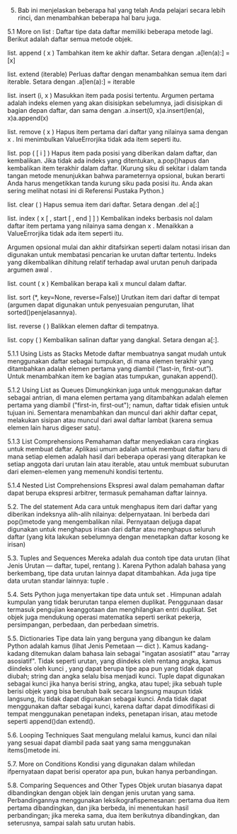 5. Bab ini menjelaskan beberapa hal yang telah Anda pelajari secara lebih rinci, dan menambahkan beberapa hal baru juga.

5.1 More on list :
Daftar tipe data daftar memiliki beberapa metode lagi. Berikut adalah daftar semua metode objek.

list. append ( x )
Tambahkan item ke akhir daftar. Setara dengan .a[len(a):] = [x]

list. extend (iterable)
Perluas daftar dengan menambahkan semua item dari iterable. Setara dengan .a[len(a):] = iterable

list. insert (i, x )
Masukkan item pada posisi tertentu. Argumen pertama adalah indeks elemen yang akan disisipkan sebelumnya,
jadi disisipkan di bagian depan daftar, dan sama dengan .a.insert(0, x)a.insert(len(a), x)a.append(x)

list. remove ( x )
Hapus item pertama dari daftar yang nilainya sama dengan x . Ini menimbulkan ValueErrorjika tidak ada item seperti itu.

list. pop ( [ i ] )
Hapus item pada posisi yang diberikan dalam daftar, dan kembalikan.
Jika tidak ada indeks yang ditentukan, a.pop()hapus dan kembalikan item terakhir dalam daftar.
(Kurung siku di sekitar i dalam tanda tangan metode menunjukkan bahwa parameternya opsional,
bukan berarti Anda harus mengetikkan tanda kurung siku pada posisi itu. Anda akan sering melihat notasi ini di Referensi Pustaka Python.)

list. clear ( )
Hapus semua item dari daftar. Setara dengan .del a[:]

list. index ( x [ , start [ , end ] ] )
Kembalikan indeks berbasis nol dalam daftar item pertama yang nilainya sama dengan x . Menaikkan a ValueErrorjika tidak ada item seperti itu.

Argumen opsional mulai dan akhir ditafsirkan seperti dalam notasi irisan dan digunakan untuk membatasi pencarian ke urutan daftar tertentu.
Indeks yang dikembalikan dihitung relatif terhadap awal urutan penuh daripada argumen awal .

list. count ( x )
Kembalikan berapa kali x muncul dalam daftar.

list. sort (*, key=None, reverse=False)]
Urutkan item dari daftar di tempat (argumen dapat digunakan untuk penyesuaian pengurutan, lihat sorted()penjelasannya).

list. reverse ( )
Balikkan elemen daftar di tempatnya.

list. copy ( )
Kembalikan salinan daftar yang dangkal. Setara dengan a[:].

5.1.1 Using Lists as Stacks
Metode daftar membuatnya sangat mudah untuk menggunakan daftar sebagai tumpukan, di mana elemen terakhir
yang ditambahkan adalah elemen pertama yang diambil (“last-in, first-out”). Untuk menambahkan item ke bagian atas tumpukan, gunakan append().

5.1.2 Using List as Queues
Dimungkinkan juga untuk menggunakan daftar sebagai antrian, di mana elemen pertama yang ditambahkan adalah elemen pertama yang diambil ("first-in, first-out");
namun, daftar tidak efisien untuk tujuan ini. Sementara menambahkan dan muncul dari akhir daftar cepat,
melakukan sisipan atau muncul dari awal daftar lambat (karena semua elemen lain harus digeser satu).

5.1.3 List Comprehensions
Pemahaman daftar menyediakan cara ringkas untuk membuat daftar.
Aplikasi umum adalah untuk membuat daftar baru di mana setiap elemen adalah hasil dari beberapa operasi yang diterapkan ke setiap anggota dari urutan lain atau iterable,
atau untuk membuat suburutan dari elemen-elemen yang memenuhi kondisi tertentu.

5.1.4 Nested List Comprehensions
Ekspresi awal dalam pemahaman daftar dapat berupa ekspresi arbitrer, termasuk pemahaman daftar lainnya.

5.2. The del statement
Ada cara untuk menghapus item dari daftar yang diberikan indeksnya alih-alih nilainya: delpernyataan.
Ini berbeda dari pop()metode yang mengembalikan nilai.
Pernyataan deljuga dapat digunakan untuk menghapus irisan dari daftar atau menghapus seluruh daftar (yang kita lakukan sebelumnya dengan menetapkan daftar kosong ke irisan)

5.3. Tuples and Sequences
Mereka adalah dua contoh tipe data urutan (lihat Jenis Urutan — daftar, tupel, rentang ).
Karena Python adalah bahasa yang berkembang, tipe data urutan lainnya dapat ditambahkan. Ada juga tipe data urutan standar lainnya: tuple .

5.4. Sets
Python juga menyertakan tipe data untuk set . Himpunan adalah kumpulan yang tidak berurutan tanpa elemen duplikat.
Penggunaan dasar termasuk pengujian keanggotaan dan menghilangkan entri duplikat.
Set objek juga mendukung operasi matematika seperti serikat pekerja, persimpangan, perbedaan, dan perbedaan simetris.

5.5. Dictionaries
Tipe data lain yang berguna yang dibangun ke dalam Python adalah kamus (lihat Jenis Pemetaan — dict ).
Kamus kadang-kadang ditemukan dalam bahasa lain sebagai "ingatan asosiatif" atau "array asosiatif".
Tidak seperti urutan, yang diindeks oleh rentang angka, kamus diindeks oleh kunci , yang dapat berupa tipe apa pun yang tidak dapat diubah; string dan angka selalu bisa menjadi kunci.
Tuple dapat digunakan sebagai kunci jika hanya berisi string, angka, atau tupel; jika sebuah tuple berisi objek yang bisa berubah baik secara langsung maupun tidak langsung,
itu tidak dapat digunakan sebagai kunci. Anda tidak dapat menggunakan daftar sebagai kunci,
karena daftar dapat dimodifikasi di tempat menggunakan penetapan indeks, penetapan irisan, atau metode seperti append()dan extend().

5.6. Looping Techniques
Saat mengulang melalui kamus, kunci dan nilai yang sesuai dapat diambil pada saat yang sama menggunakan items()metode ini.

5.7. More on Conditions
Kondisi yang digunakan dalam whiledan ifpernyataan dapat berisi operator apa pun, bukan hanya perbandingan.

5.8. Comparing Sequences and Other Types
Objek urutan biasanya dapat dibandingkan dengan objek lain dengan jenis urutan yang sama. Perbandingannya menggunakan leksikografispemesanan:
pertama dua item pertama dibandingkan, dan jika berbeda, ini menentukan hasil perbandingan; jika mereka sama, dua item berikutnya dibandingkan, dan seterusnya,
sampai salah satu urutan habis.